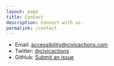 ```yaml
---
layout: page
title: Contact
description: Connect with us.
permalink: /contact
---
```


* Email: [accessibility@civicactions.com](mailto:accessibility@civicactions.com)
* Twitter: [@civicactions](https://twitter.com/civicactions)
* GitHub: [Submit an issue](https://github.com/CivicActions/accessibility/issues)
